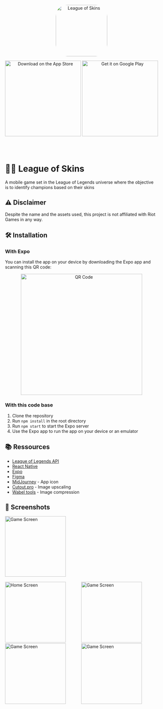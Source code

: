 <p align="center">
    <a href="https://apps.apple.com/us/app/league-of-skins/id6449554105?itscg=30200&amp;itsct=apps_box_appicon" style="width: 170px; height: 170px; border-radius: 22%; overflow: hidden; display: inline-block; vertical-align: middle;"><img src="https://is1-ssl.mzstatic.com/image/thumb/Purple116/v4/69/e5/2a/69e52a13-0630-f8ac-df2d-c7d7714ef24a/AppIcon-1x_U007emarketing-0-7-0-85-220.png/540x540bb.jpg" alt="League of Skins" style="width: 170px; height: 170px; border-radius: 22%; overflow: hidden; display: inline-block; vertical-align: middle;"></a>
</p>
<p align="center">
 <a href="https://apps.apple.com/us/app/league-of-skins/id6449554105?itsct=apps_box_badge&amp;itscg=30200"><img src="https://tools.applemediaservices.com/api/badges/download-on-the-app-store/black/en-us?size=250x83&amp;releaseDate=1687737600" alt="Download on the App Store" width="250px"></a>  <a href='https://play.google.com/store/apps/details?id=com.mael29.league_of_skins&pcampaignid=pcampaignidMKT-Other-global-all-co-prtnr-py-PartBadge-Mar2515-1'><img alt='Get it on Google Play' src='https://play.google.com/intl/en_us/badges/static/images/badges/en_badge_web_generic.png' width="250px"/></a> 
</p>

<br/>
<br/>

# 🧙‍♂️ League of Skins

A mobile game set in the League of Legends universe where the objective is to identify champions based on their skins

## ⚠️ Disclaimer

Despite the name and the assets used, this project is not affiliated with Riot Games in any way.

## 🛠️ Installation

### With Expo

You can install the app on your device by downloading the Expo app and scanning this QR code:

<p align="center">
<img src="https://qr.expo.dev/expo-go?owner=mael29&slug=league_of_skins&releaseChannel=default&host=exp.host"
alt="QR Code" width="400"
/></p>

### With this code base

1. Clone the repository
2. Run `npm install` in the root directory
3. Run `npm start` to start the Expo server
4. Use the Expo app to run the app on your device or an emulator

## 📚 Ressources

-   [League of Legends API](https://developer.riotgames.com/)
-   [React Native](https://reactnative.dev/)
-   [Expo](https://expo.dev/)
-   [Figma](https://www.figma.com/)
-   [MidJourney](https://www.midjourney.com/) - App icon
-   [Cutout.pro](https://www.cutout.pro/photo-enhancer-sharpener-upscaler) - Image upscaling
-   [Wabel tools](https://wabeltools.com) - Image compression

## 📸 Screenshots

<p align="center">

<img
src="https://is1-ssl.mzstatic.com/image/thumb/PurpleSource126/v4/3a/93/1e/3a931e29-a65b-e7c8-8daf-885063ea8727/bdb0f351-d6d3-4db4-ac83-aab323186b32_Simulator_Screenshot_-_iPhone_14_Pro_Max_-_2023-05-26_at_18.38.39.png/300x0w.webp"
alt="Game Screen" width="200" />&nbsp;&nbsp;&nbsp;&nbsp;&nbsp;&nbsp;&nbsp;&nbsp;&nbsp;&nbsp;&nbsp;&nbsp;

<img
src="https://is1-ssl.mzstatic.com/image/thumb/PurpleSource116/v4/5a/bd/99/5abd99a7-3610-b6c4-f60b-93c9cb8339d7/9ab369d5-e893-4e1b-b405-aabf47e45408_Simulator_Screenshot_-_iPhone_14_Pro_Max_-_2023-05-26_at_18.39.32.png/300x0w.webp"
alt="Home Screen" width="200" />&nbsp;&nbsp;&nbsp;&nbsp;&nbsp;&nbsp;&nbsp;&nbsp;&nbsp;&nbsp;&nbsp;&nbsp;
<img
src="https://is1-ssl.mzstatic.com/image/thumb/PurpleSource116/v4/1a/8b/d2/1a8bd28a-52cc-66db-008e-7c42756fec14/41545abe-2527-4597-82be-aede9a945661_Simulator_Screenshot_-_iPhone_14_Pro_Max_-_2023-05-26_at_18.39.01.png/300x0w.webp"
alt="Game Screen" width="200" />&nbsp;&nbsp;&nbsp;&nbsp;&nbsp;&nbsp;&nbsp;&nbsp;&nbsp;&nbsp;&nbsp;&nbsp;
<img
src="https://is1-ssl.mzstatic.com/image/thumb/PurpleSource126/v4/93/98/55/939855af-b46d-4081-f67b-dbd74ef5e985/a08a3e8d-aefc-4494-8bbd-f4bba47fb6a2_Simulator_Screenshot_-_iPhone_14_Pro_Max_-_2023-05-26_at_18.39.04.png/300x0w.webp"
alt="Game Screen" width="200" />&nbsp;&nbsp;&nbsp;&nbsp;&nbsp;&nbsp;&nbsp;&nbsp;&nbsp;&nbsp;&nbsp;&nbsp;
<img
src="https://is1-ssl.mzstatic.com/image/thumb/PurpleSource116/v4/c2/47/d2/c247d27f-cfed-b01c-7df5-89d21fc8e543/4cc72b7b-a153-4d08-959e-4d8d4f567ec9_Simulator_Screenshot_-_iPhone_14_Pro_Max_-_2023-05-26_at_18.38.13.png/300x0w.webp"
alt="Game Screen" width="200" />&nbsp;&nbsp;&nbsp;&nbsp;&nbsp;&nbsp;&nbsp;&nbsp;&nbsp;&nbsp;&nbsp;&nbsp;

</p>
